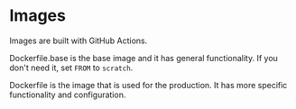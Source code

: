 # Images

Images are built with GitHub Actions.

Dockerfile.base is the base image and it has general functionality. If you don't need it, set `FROM` to `scratch`.

Dockerfile is the image that is used for the production. It has more specific functionality and configuration.